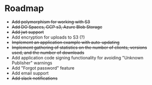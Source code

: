 # Roadmap

- ~~Add polymorphism for working with S3~~
- ~~Add DO Spaces, GCP s3, Azure Blob Storage~~
- ~~Add jwt support~~
- Add encryption for uploads to S3 (?)
- ~~Implement an application example with auto-updating~~
- ~~Implement gathering of statistics on the number of clients, versions used, and the number of downloads~~
- Add application code signing functionality for avoiding "Unknown Publisher" warnings 
- Add "Forgot password" feature
- Add email support
- ~~Add slack notifications~~
